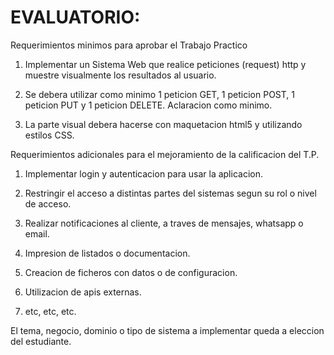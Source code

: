 # EVALUATORIO:

Requerimientos minimos para aprobar el Trabajo Practico

1. Implementar un Sistema Web que realice peticiones (request) http y muestre visualmente los resultados al usuario.

2. Se debera utilizar como minimo 1 peticion GET, 1 peticion POST, 1 peticion PUT y 1 peticion DELETE. Aclaracion como minimo.

3. La parte visual debera hacerse con maquetacion html5 y utilizando estilos CSS.

Requerimientos adicionales para el mejoramiento de la calificacion del T.P.

1. Implementar login y autenticacion para usar la aplicacion.

2. Restringir el acceso a distintas partes del sistemas segun su rol o nivel de acceso.

3. Realizar notificaciones al cliente, a traves de mensajes, whatsapp o email.

4. Impresion de listados o documentacion.

5. Creacion de ficheros con datos o de configuracion.

6. Utilizacion de apis externas.

7. etc, etc, etc.

El tema, negocio, dominio o tipo de sistema a implementar queda a eleccion del estudiante.
